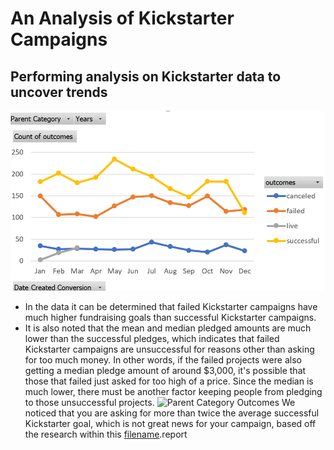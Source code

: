 # An Analysis of Kickstarter Campaigns
## Performing analysis on Kickstarter data to uncover trends
![Outcomes based on launch date](https://github.com/backwater-graphics/kickstarter-analysis/blob/main/Outcomes%20based%20on%20Launch%20date.png)
* In the data it can be determined that failed Kickstarter campaigns have much higher fundraising goals than successful Kickstarter campaigns. 
* It is also noted that the mean and median pledged amounts are much lower than the successful pledges, which indicates that failed Kickstarter campaigns are unsuccessful for reasons other than asking for too much money. In other words, if the failed projects were also getting a median pledge amount of around $3,000, it's possible that those that failed just asked for too high of a price. Since the median is much lower, there must be another factor keeping people from pledging to those unsuccessful projects. 
![Parent Category Outcomes](https://user-images.githubusercontent.com/94081212/147017566-38de28ad-6209-4310-902d-afcad0b06d08.png)
We noticed that you are asking for more than twice the average successful Kickstarter goal, which is not great news for your campaign, based off the research within this [filename](path/to/filename.xlxs).report

